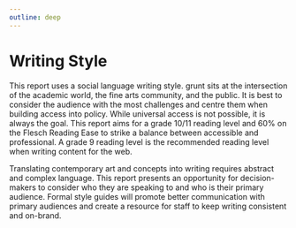 ```yaml
---
outline: deep
---
```

# Writing Style

This report uses a social language writing style. grunt sits at the intersection of the academic world, the fine arts community, and the public. It is best to consider the audience with the most challenges and centre them when building access into policy. While universal access is not possible, it is always the goal. This report aims for a grade 10/11 reading level and 60% on the Flesch Reading Ease to strike a balance between accessible and professional. A grade 9 reading level is the recommended reading level when writing content for the web.

Translating contemporary art and concepts into writing requires abstract and complex language. This report presents an opportunity for decision-makers to consider who they are speaking to and who is their primary audience. Formal style guides will promote better communication with primary audiences and create a resource for staff to keep writing consistent and on-brand.

<!-- ::: info
#### Example of academic language in a report:
Although the result of the study was inconclusive, it did confirm the writer's hypothesis and as such, the committee decided to implement the policy.

#### Example of social writing at a grade 9 level:
The result of the study confirmed the writer's hypothesis. The committee made a new policy.
::: -->